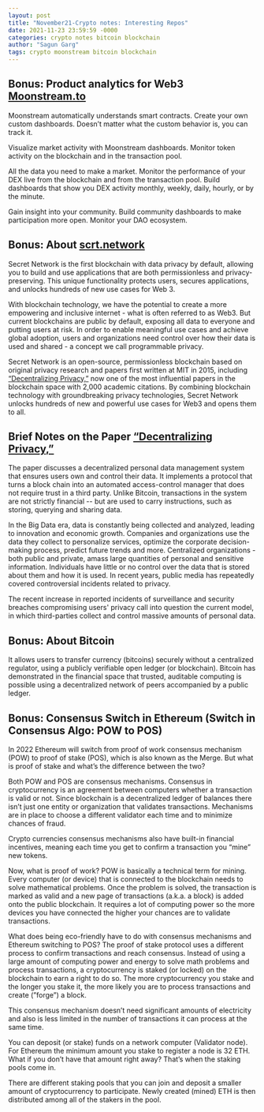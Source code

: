 ```yaml
---
layout: post
title: "November21-Crypto notes: Interesting Repos"
date: 2021-11-23 23:59:59 -0000
categories: crypto notes bitcoin blockchain
author: "Sagun Garg"
tags: crypto moonstream bitcoin blockchain
---
```


## Bonus: Product analytics for Web3 [Moonstream.to](https://github.com/bugout-dev/moonstream)

Moonstream automatically understands smart contracts. Create your own custom dashboards. Doesn’t matter what the custom behavior is, you can track it.

Visualize market activity with Moonstream dashboards. Monitor token activity on the blockchain and in the transaction pool.

All the data you need to make a market. Monitor the performance of your DEX live from the blockchain and from the transaction pool. Build dashboards that show you DEX activity monthly, weekly, daily, hourly, or by the minute.

Gain insight into your community. Build community dashboards to make participation more open. Monitor your DAO ecosystem.

## Bonus: About [scrt.network](https://scrt.network/)
Secret Network is the first blockchain with data privacy by default, allowing you to build and use applications that are both permissionless and privacy-preserving. This unique functionality protects users, secures applications, and unlocks hundreds of new use cases for Web 3.

With blockchain technology, we have the potential to create a more empowering and inclusive internet - what is often referred to as Web3. But current blockchains are public by default, exposing all data to everyone and putting users at risk. In order to enable meaningful use cases and achieve global adoption, users and organizations need control over how their data is used and shared - a concept we call programmable privacy.

Secret Network is an open-source, permissionless blockchain based on original privacy research and papers first written at MIT in 2015, including [“Decentralizing Privacy,”](https://ieeexplore.ieee.org/document/7163223) now one of the most influential papers in the blockchain space with 2,000 academic citations. By combining blockchain technology with groundbreaking privacy technologies, Secret Network unlocks hundreds of new and powerful use cases for Web3 and opens them to all.

## Brief Notes on the Paper [“Decentralizing Privacy,”](https://ieeexplore.ieee.org/document/7163223)
The paper discusses a decentralized personal data management system that ensures users own and control their data. It implements a protocol that turns a block chain into an automated access-control manager that does not require trust in a third party. Unlike Bitcoin, transactions in the system are not strictly financial -- but are used to carry instructions, such as storing, querying and sharing data. 

In the Big Data era, data is constantly being collected and analyzed, leading to innovation and economic growth. Companies and organizations use the data they collect to personalize services, optimize the corporate decision-making process, predict future trends and more. Centralized organizations - both public and private, amass large quantities of personal and sensitive information. Individuals have little or no control over the data that is stored about them and how it is used. In recent years, public media has repeatedly covered controversial incidents related to privacy. 

The recent increase in reported incidents of surveillance and security breaches compromising users' privacy call into question the current model, in which third-parties collect and control massive amounts of personal data.

## Bonus: About Bitcoin
It allows users to transfer currency (bitcoins) securely without a centralized regulator, using a publicly verifiable open ledger (or blockchain). Bitcoin has demonstrated in the financial space that trusted, auditable computing is possible using a decentralized network of peers accompanied by a public ledger.

## Bonus: Consensus Switch in Ethereum (Switch in Consensus Algo: POW to POS)
In 2022 Ethereum will switch from proof of work consensus mechanism (POW) to proof of stake (POS), which is also known as the Merge. But what is proof of stake and what’s the difference between the two?

Both POW and POS are consensus mechanisms. Consensus in cryptocurrency is an agreement between computers whether a transaction is valid or not. Since blockchain is a decentralized ledger of balances there isn’t just one entity or organization that validates transactions. Mechanisms are in place to choose a different validator each time and to minimize chances of fraud.

Crypto currencies consensus mechanisms also have built-in financial incentives, meaning each time you get to confirm a transaction you “mine” new tokens. 

Now, what is proof of work? POW is basically a technical term for mining. Every computer (or device) that is connected to the blockchain needs to solve mathematical problems. Once the problem is solved, the transaction is marked as valid and a new page of transactions (a.k.a. a block) is added onto the public blockchain. It requires a lot of computing power so the more devices you have connected the higher your chances are to validate transactions.

What does being eco-friendly have to do with consensus mechanisms and Ethereum switching to POS? The proof of stake protocol uses a different process to confirm transactions and reach consensus. Instead of using a large amount of computing power and energy to solve math problems and process transactions, a cryptocurrency is staked (or locked) on the blockchain to earn a right to do so. The more cryptocurrency you stake and the longer you stake it, the more likely you are to process transactions and create (”forge”) a block.

This consensus mechanism doesn’t need significant amounts of electricity and also is less limited in the number of transactions it can process at the same time.

You can deposit (or stake) funds on a network computer (Validator node). For Ethereum the minimum amount you stake to register a node is 32 ETH. What if you don’t have that amount right away? That’s when the staking pools come in. 

There are different staking pools that you can join and deposit a smaller amount of cryptocurrency to participate. Newly created (mined) ETH is then distributed among all of the stakers in the pool. 